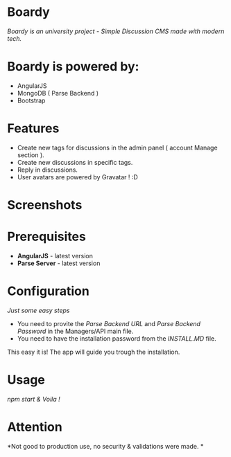 # Boardy
*Boardy is an university project - Simple Discussion CMS made with modern tech.*

# Boardy is powered by:

- AngularJS
- MongoDB ( Parse Backend )
- Bootstrap

# Features

- Create new tags for discussions in the admin panel ( account Manage section ).
- Create new discussions in specific tags.
- Reply in discussions.
- User avatars are powered by Gravatar ! :D

# Screenshots

# Prerequisites

-   **AngularJS** - latest version
-   **Parse Server** - latest version

# Configuration
*Just some easy steps*
-   You need to provite the *Parse Backend URL* and *Parse Backend Password* in the Managers/API main file.
-   You need to have the installation password from the *INSTALL.MD* file.

This easy it is! The app will guide you trough the installation.

# Usage

*npm start & Voila !*

# Attention

*Not good to production use, no security & validations were made. *
